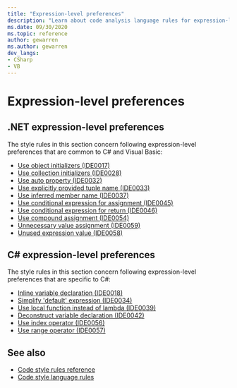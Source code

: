 ```yaml
---
title: "Expression-level preferences"
description: "Learn about code analysis language rules for expression-level preferences"
ms.date: 09/30/2020
ms.topic: reference
author: gewarren
ms.author: gewarren
dev_langs:
- CSharp
- VB
---
```

# Expression-level preferences

## .NET expression-level preferences

The style rules in this section concern following expression-level preferences that are common to C# and Visual Basic:

- [Use object initializers (IDE0017)](ide0017.md)
- [Use collection initializers (IDE0028)](ide0028.md)
- [Use auto property (IDE0032)](ide0032.md)
- [Use explicitly provided tuple name (IDE0033)](ide0033.md)
- [Use inferred member name (IDE0037)](ide0037.md)
- [Use conditional expression for assignment (IDE0045)](ide0045.md)
- [Use conditional expression for return (IDE0046)](ide0046.md)
- [Use compound assignment (IDE0054)](ide0054.md)
- [Unnecessary value assignment (IDE0059)](ide0059.md)
- [Unused expression value (IDE0058)](ide0058.md)

## C# expression-level preferences

The style rules in this section concern following expression-level preferences that are specific to C#:

- [Inline variable declaration (IDE0018)](ide0018.md)
- [Simplify 'default' expression (IDE0034)](ide0034.md)
- [Use local function instead of lambda (IDE0039)](ide0039.md)
- [Deconstruct variable declaration (IDE0042)](ide0042.md)
- [Use index operator (IDE0056)](ide0056.md)
- [Use range operator (IDE0057)](ide0057.md)

## See also

- [Code style rules reference](index.md)
- [Code style language rules](language-rules.md)
